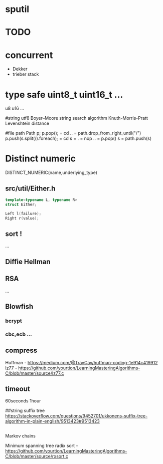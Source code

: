 # sputil

# TODO
# concurrent
- Dekker
- trieber stack

# type safe uint8_t uint16_t ...
u8
u16
...

#string
utf8
Boyer–Moore string search algorithm
Knuth-Morris-Pratt
Levenshtein distance

#file path
			Path p;
			p.pop(); = cd .. = path.drop_from_right_until("/")
			p.push(s.split(/).foreach); = cd s = . = nop
													.. = p.pop()
													s  = path.push(s)

# Distinct numeric
DISTINCT_NUMERIC(name,underlying_type)

## src/util/Either.h
```cpp
template<typename L, typename R>
struct Either;

Left l(failure);
Right r(value);
```

## sort !
...

## Diffie Hellman
## RSA
...

## Blowfish
### bcrypt
### cbc,ecb ...

## compress
Huffman - https://medium.com/@TravCav/huffman-coding-1e914c419912
lz77 - https://github.com/yourtion/LearningMasteringAlgorithms-C/blob/master/source/lz77.c


## timeout
60seconds
1hour

##string
suffix tree https://stackoverflow.com/questions/9452701/ukkonens-suffix-tree-algorithm-in-plain-english/9513423#9513423

## 
Markov chains

Minimum spanning tree
radix sort -https://github.com/yourtion/LearningMasteringAlgorithms-C/blob/master/source/rxsort.c
